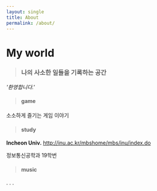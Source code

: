 ```yaml
---
layout: single
title: About
permalink: /about/
---
```


# My world



>### 나의 사소한 일들을 기록하는 공간



 *'환영합니다.'*



>#### game

소소하게 즐기는 게임 이야기





>#### study

**Incheon Univ.**   <http://inu.ac.kr/mbshome/mbs/inu/index.do>

정보통신공학과 19학번





>#### music

. . .